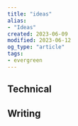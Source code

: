 ```yaml
---
title: "ideas"
alias:
- "Ideas"
created: 2023-06-09
modified: 2023-06-12
og_type: "article"
tags:
- evergreen
---
```


## Technical

## Writing